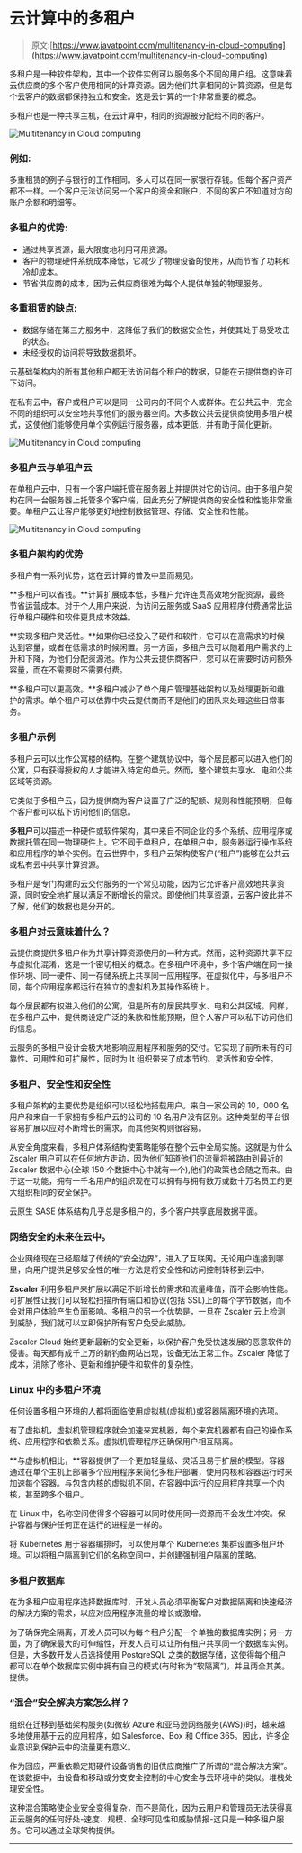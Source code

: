 # 云计算中的多租户

> 原文:[https://www.javatpoint.com/multitenancy-in-cloud-computing](https://www.javatpoint.com/multitenancy-in-cloud-computing)

多租户是一种软件架构，其中一个软件实例可以服务多个不同的用户组。这意味着云供应商的多个客户使用相同的计算资源。因为他们共享相同的计算资源，但是每个云客户的数据都保持独立和安全。这是云计算的一个非常重要的概念。

多租户也是一种共享主机，在云计算中，相同的资源被分配给不同的客户。

![Multitenancy in Cloud computing](../Images/137a07d2c73f7e1e2942912afcac3093.png)

### 例如:

多重租赁的例子与银行的工作相同。多人可以在同一家银行存钱。但每个客户资产都不一样。一个客户无法访问另一个客户的资金和账户，不同的客户不知道对方的账户余额和明细等。

### 多租户的优势:

*   通过共享资源，最大限度地利用可用资源。
*   客户的物理硬件系统成本降低，它减少了物理设备的使用，从而节省了功耗和冷却成本。
*   节省供应商的成本，因为云供应商很难为每个人提供单独的物理服务。

### 多重租赁的缺点:

*   数据存储在第三方服务中，这降低了我们的数据安全性，并使其处于易受攻击的状态。
*   未经授权的访问将导致数据损坏。

云基础架构内的所有其他租户都无法访问每个租户的数据，只能在云提供商的许可下访问。

在私有云中，客户或租户可以是同一公司内的不同个人或群体。在公共云中，完全不同的组织可以安全地共享他们的服务器空间。大多数公共云提供商使用多租户模式，这使他们能够使用单个实例运行服务器，成本更低，并有助于简化更新。

![Multitenancy in Cloud computing](../Images/53fe74bcb6b2b2ce6402a21d5c905f45.png)

### 多租户云与单租户云

在单租户云中，只有一个客户端托管在服务器上并提供对它的访问。由于多租户架构在同一台服务器上托管多个客户端，因此充分了解提供商的安全性和性能非常重要。单租户云让客户能够更好地控制数据管理、存储、安全性和性能。

![Multitenancy in Cloud computing](../Images/fe4a112278c5c004d171d423b08fd080.png)

### 多租户架构的优势

多租户有一系列优势，这在云计算的普及中显而易见。

**多租户可以省钱。**计算扩展成本低，多租户允许连贯高效地分配资源，最终节省运营成本。对于个人用户来说，为访问云服务或 SaaS 应用程序付费通常比运行单租户硬件和软件更具成本效益。

**实现多租户灵活性。**如果你已经投入了硬件和软件，它可以在高需求的时候达到容量，或者在低需求的时候闲置。另一方面，多租户云可以随着用户需求的上升和下降，为他们分配资源池。作为公共云提供商客户，您可以在需要时访问额外容量，而在不需要时不需要付费。

**多租户可以更高效。**多租户减少了单个用户管理基础架构以及处理更新和维护的需求。单个租户可以依靠中央云提供商而不是他们的团队来处理这些日常事务。

### 多租户示例

多租户云可以比作公寓楼的结构。在整个建筑协议中，每个居民都可以进入他们的公寓，只有获得授权的人才能进入特定的单元。然而，整个建筑共享水、电和公共区域等资源。

它类似于多租户云，因为提供商为客户设置了广泛的配额、规则和性能预期，但每个客户都可以私下访问他们的信息。

**多租户**可以描述一种硬件或软件架构，其中来自不同企业的多个系统、应用程序或数据托管在同一物理硬件上。它不同于单租户，在单租户中，服务器运行操作系统和应用程序的单个实例。在云世界中，多租户云架构使客户(“租户”)能够在公共云或私有云中共享计算资源。

多租户是专门构建的云交付服务的一个常见功能，因为它允许客户高效地共享资源，同时安全地扩展以满足不断增长的需求。即使他们共享资源，云客户彼此并不了解，他们的数据也是分开的。

### 多租户对云意味着什么？

云提供商提供多租户作为共享计算资源使用的一种方式。然而，这种资源共享不应与虚拟化混淆，这是一个密切相关的概念。在多租户环境中，多个客户端在同一操作环境、同一硬件、同一存储系统上共享同一应用程序。在虚拟化中，与多租户不同，每个应用程序都运行在独立的虚拟机及其操作系统上。

每个居民都有权进入他们的公寓，但是所有的居民共享水、电和公共区域。同样，在多租户云中，提供商设定广泛的条款和性能预期，但个人客户可以私下访问他们的信息。

云服务的多租户设计会极大地影响应用程序和服务的交付。它实现了前所未有的可靠性、可用性和可扩展性，同时为 It 组织带来了成本节约、灵活性和安全性。

### 多租户、安全性和安全性

多租户架构的主要优势是组织可以轻松地搭载用户。来自一家公司的 10，000 名用户和来自一千家拥有多租户云的公司的 10 名用户没有区别。这种类型的平台很容易扩展以应对不断增长的需求，而其他架构则很容易。

从安全角度来看，多租户体系结构使策略能够在整个云中全局实施。这就是为什么 Zscaler 用户可以在任何地方走动，因为他们知道他们的流量将被路由到最近的 Zscaler 数据中心(全球 150 个数据中心中就有一个),他们的政策也会随之而来。由于这一功能，拥有一千名用户的组织现在可以拥有与拥有数万或数十万名员工的更大组织相同的安全保护。

云原生 SASE 体系结构几乎总是多租户的，多个客户共享底层数据平面。

### 网络安全的未来在云中。

企业网络现在已经超越了传统的“安全边界”，进入了互联网。无论用户连接到哪里，向用户提供足够安全性的唯一方法是将安全性和访问控制转移到云中。

**Zscaler** 利用多租户来扩展以满足不断增长的需求和流量峰值，而不会影响性能。可扩展性让我们可以轻松扫描所有端口和协议(包括 SSL)上的每个字节数据，而不会对用户体验产生负面影响。多租户的另一个优势是，一旦在 Zscaler 云上检测到威胁，我们就可以立即保护所有客户免受此威胁。

Zscaler Cloud 始终更新最新的安全更新，以保护客户免受快速发展的恶意软件的侵害。每天都有成千上万的新钓鱼网站出现，设备无法正常工作。Zscaler 降低了成本，消除了修补、更新和维护硬件和软件的复杂性。

### Linux 中的多租户环境

任何设置多租户环境的人都将面临使用虚拟机(虚拟机)或容器隔离环境的选项。

有了虚拟机，虚拟机管理程序就会加速来宾机器，每个来宾机器都有自己的操作系统、应用程序和依赖关系。虚拟机管理程序还确保用户相互隔离。

**与虚拟机相比，**容器提供了一个更加轻量级、灵活且易于扩展的模型。容器通过在单个主机上部署多个应用程序来简化多租户部署，使用内核和容器运行时来加速每个容器。与包含内核的虚拟机不同，在容器中运行的应用程序共享一个内核，甚至跨多个租户。

在 Linux 中，名称空间使得多个容器可以同时使用同一资源而不会发生冲突。保护容器与保护任何正在运行的进程是一样的。

将 Kubernetes 用于容器编排时，可以使用单个 Kubernetes 集群设置多租户环境。可以将租户隔离到它们的名称空间中，并创建强制租户隔离的策略。

### 多租户数据库

在为多租户应用程序选择数据库时，开发人员必须平衡客户对数据隔离和快速经济的解决方案的需求，以应对应用程序流量的增长或激增。

为了确保完全隔离，开发人员可以为每个租户分配一个单独的数据库实例；另一方面，为了确保最大的可伸缩性，开发人员可以让所有租户共享同一个数据库实例。但是，大多数开发人员选择使用 PostgreSQL 之类的数据存储，这使得每个租户都可以在单个数据库实例中拥有自己的模式(有时称为“软隔离”)，并且两全其美。提供。

### “混合”安全解决方案怎么样？

组织在迁移到基础架构服务(如微软 Azure 和亚马逊网络服务(AWS))时，越来越多地使用基于云的应用程序，如 Salesforce、Box 和 Office 365。因此，许多企业意识到保护云中的流量更有意义。

作为回应，严重依赖定期硬件设备销售的旧供应商推广了所谓的“混合解决方案”。在该数据中，由设备和移动或分支安全控制的中心安全与云环境中的类似。堆栈处理安全性。

这种混合策略使企业安全变得复杂，而不是简化，因为云用户和管理员无法获得真正云服务的任何好处-速度、规模、全球可见性和威胁情报-这只是一种多租户服务。它可以通过全球架构提供。

* * *